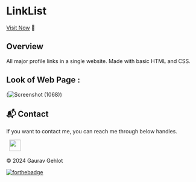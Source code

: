 # LinkList

[Visit Now](https://GauravGehlot.in) 🚀

## Overview

All major profile links in a single website.
Made with basic HTML and CSS.


## Look of Web Page  :
(![Screenshot (1068)](https://github.com/GehlotGaurav/Link_List/assets/75985096/54d37b90-2ec7-4630-b17a-9bb6be8fbba6))



<h2>📬 Contact</h2>

If you want to contact me, you can reach me through below handles.

&nbsp;&nbsp;<a href="https://www.linkedin.com/in/gauravgehlot/"><img src="https://www.felberpr.com/wp-content/uploads/linkedin-logo.png" width="30"></img></a>


© 2024 Gaurav Gehlot


[![forthebadge](https://forthebadge.com/images/badges/built-with-love.svg)](https://www.gauravgehlot.in)
